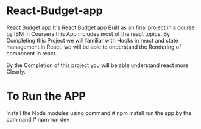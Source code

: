# React-Budget-app
React Budget app
It's React Budget app Built as an final project in a course by IBM in Coursera
this App includes most of the react topics.
By Completing this Project we will familiar with Hooks in react and state management in React.
we will be able to understand the Rendering of component in react.

By the Completion of this project you will be able understand react more Clearly.

# To Run the APP
Install the Node modules using 
command # npm install
run the app by the command # npm run dev

